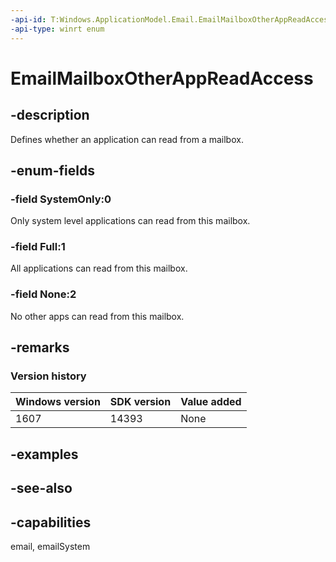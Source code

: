```yaml
---
-api-id: T:Windows.ApplicationModel.Email.EmailMailboxOtherAppReadAccess
-api-type: winrt enum
---
```


<!-- Enumeration syntax
public enum Windows.ApplicationModel.Email.EmailMailboxOtherAppReadAccess : int
-->

# EmailMailboxOtherAppReadAccess

## -description
Defines whether an application can read from a mailbox.

## -enum-fields
### -field SystemOnly:0
Only system level applications can read from this mailbox.

### -field Full:1
All applications can read from this mailbox.

### -field None:2
No other apps can read from this mailbox.


## -remarks

### Version history

| Windows version | SDK version | Value added |
| -- | -- | -- |
| 1607 | 14393 | None |

## -examples

## -see-also
## -capabilities
email, emailSystem
